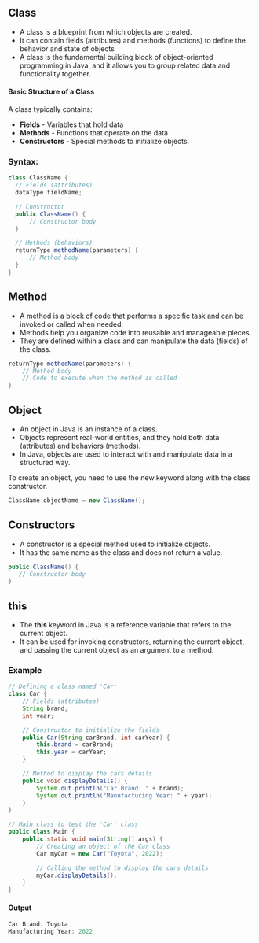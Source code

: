 ## Class

- A class is a blueprint from which objects are created.
- It can contain fields (attributes) and methods (functions) to define the behavior and state of objects
- A class is the fundamental building block of object-oriented programming in Java, and it allows you to group related data and functionality together.

#### Basic Structure of a Class
A class typically contains:

- **Fields** - Variables that hold data
- **Methods** - Functions that operate on the data
- **Constructors** - Special methods to initialize objects.
  
### Syntax:
  ```java
  class ClassName {
    // Fields (attributes)
    dataType fieldName;

    // Constructor
    public ClassName() {
        // Constructor body
    }

    // Methods (behaviors)
    returnType methodName(parameters) {
        // Method body
    }
}

 ```
## Method
- A method is a block of code that performs a specific task and can be invoked or called when needed.
- Methods help you organize code into reusable and manageable pieces.
- They are defined within a class and can manipulate the data (fields) of the class.
```java
returnType methodName(parameters) {
    // Method body
    // Code to execute when the method is called
}
```
## Object

- An object in Java is an instance of a class.
- Objects represent real-world entities, and they hold both data (attributes) and behaviors (methods).
- In Java, objects are used to interact with and manipulate data in a structured way.

To create an object, you need to use the new keyword along with the class constructor.
```java
ClassName objectName = new ClassName();
```
## Constructors
- A constructor is a special method used to initialize objects. 
- It has the same name as the class and does not return a value.
```java
public ClassName() {
   // Constructor body
}
```
## this
- The **this** keyword in Java is a reference variable that refers to the current object.
- It can be used for invoking constructors, returning the current object, and passing the current object as an argument to a method.

### Example
```java
// Defining a class named 'Car'
class Car {
    // Fields (attributes)
    String brand;
    int year;

    // Constructor to initialize the fields
    public Car(String carBrand, int carYear) {
        this.brand = carBrand;
        this.year = carYear;
    }

    // Method to display the cars details
    public void displayDetails() {
        System.out.println("Car Brand: " + brand);
        System.out.println("Manufacturing Year: " + year);
    }
}

// Main class to test the 'Car' class
public class Main {
    public static void main(String[] args) {
        // Creating an object of the Car class
        Car myCar = new Car("Toyota", 2022);

        // Calling the method to display the cars details
        myCar.displayDetails();
    }
}
 ```

#### Output
```java
Car Brand: Toyota
Manufacturing Year: 2022
```
